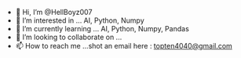 - 👋 Hi, I’m @HellBoyz007
- 👀 I’m interested in ... AI, Python, Numpy
- 🌱 I’m currently learning ... AI, Python, Numpy, Pandas
- 💞️ I’m looking to collaborate on ...
- 📫 How to reach me ...shot an email here : topten4040@gmail.com

<!---
HellBoyz007/HellBoyz007 is a ✨ special ✨ repository because its `README.md` (this file) appears on your GitHub profile.
You can click the Preview link to take a look at your changes.
--->
